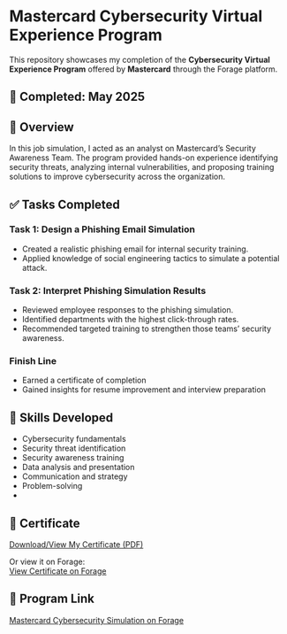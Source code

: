 
# Mastercard Cybersecurity Virtual Experience Program

This repository showcases my completion of the **Cybersecurity Virtual Experience Program** offered by **Mastercard** through the Forage platform.

## 📅 Completed: May 2025

## 🧠 Overview

In this job simulation, I acted as an analyst on Mastercard’s Security Awareness Team. The program provided hands-on experience identifying security threats, analyzing internal vulnerabilities, and proposing training solutions to improve cybersecurity across the organization.

## ✅ Tasks Completed

### Task 1: Design a Phishing Email Simulation
- Created a realistic phishing email for internal security training.
- Applied knowledge of social engineering tactics to simulate a potential attack.

### Task 2: Interpret Phishing Simulation Results
- Reviewed employee responses to the phishing simulation.
- Identified departments with the highest click-through rates.
- Recommended targeted training to strengthen those teams’ security awareness.

### Finish Line
- Earned a certificate of completion
- Gained insights for resume improvement and interview preparation

## 🧰 Skills Developed

- Cybersecurity fundamentals  
- Security threat identification  
- Security awareness training  
- Data analysis and presentation  
- Communication and strategy  
- Problem-solving
- 
## 📜 Certificate  
[Download/View My Certificate (PDF)](./mastercard-cybersecurity-certificate.pdf)

Or view it on Forage:  
[View Certificate on Forage](https://www.theforage.com/simulations/mastercard/cybersecurity-t8ye)

## 🔗 Program Link
[Mastercard Cybersecurity Simulation on Forage](https://www.theforage.com/simulations/mastercard/cybersecurity-t8ye)


